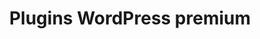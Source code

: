---
layout: ressources-plugins-wp_index
title: Plugins WordPress premium
tags: ressources-plugins-wp-premium
permalink: /ressources/plugins-wordpress/premium/
intro: Adding sketching to the design process is a great way to amplify software and hardware tools. Sketching provides a unique space that can help you think differently, generate a variety of ideas quickly, explore alternatives with less risk, and encourage constructive discussions with colleagues and clients.
bgimgheader: false
text-twtr: En train d'explorer la sélection de plugins WordPress premium by @MagDuWebdesign
current_nav: ressources-plugins-wp-premium
---